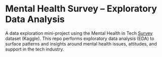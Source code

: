 # Mental Health Survey – Exploratory Data Analysis

A data exploration mini-project using the Mental Health in Tech [Survey](https://www.kaggle.com/datasets/osmi/mental-health-in-tech-survey) dataset (Kaggle). This repo performs exploratory data analysis (EDA) to surface patterns and insights around mental health issues, attitudes, and support in the tech industry.
